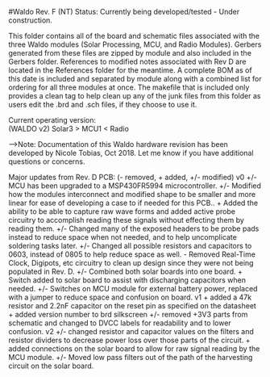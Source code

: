 #Waldo Rev. F (NT)
Status:  Currently being developed/tested - Under construction.

This folder contains all of the board and schematic files associated with the three Waldo modules (Solar Processing, MCU, and Radio Modules).  Gerbers generated from these files are zipped by module and also included in the Gerbers folder.  References to modified notes associated with Rev D are located in the References folder for the meantime.  A complete BOM as of this date is included and separated by module along with a combined list for ordering for all three modules at once.   The makefile that is included only provides a clean tag to help clean up any of the junk files from this folder as users edit the .brd and .sch files, if they choose to use it.

Current operating version:  
(WALDO v2) Solar3 > MCU1 < Radio


-->Note:  Documentation of this Waldo hardware revision has been developed by Nicole Tobias, Oct 2018.  Let me know if you have additional questions or concerns.

Major updates from Rev. D PCB:
(- removed, + added, +/- modified)
v0
	+/- MCU has been upgraded to a MSP430FR5994 microcontroller.
	+/- Modified how the modules interconnect and modified shape to be smaller and more linear for ease of developing a case to if needed for this PCB..
	+ Added the ability to be able to capture raw wave forms and added active probe circuitry to accomplish reading these signals without effecting them by reading them.
	+/- Changed many of the exposed headers to be probe pads instead to reduce space when not needed, and to help uncomplicate soldering tasks later.
	+/- Changed all possible resistors and capacitors to 0603, instead of 0805 to help reduce space as well.
	- Removed Real-Time Clock, Digipots, etc circuitry to clean up design since they were not being populated in Rev. D.
	+/- Combined both solar boards into one board.
	+ Switch added to solar board to assist with discharging capacitors when needed.
	+/- Switches on MCU module for external battery power, replaced with a jumper to reduce space and confusion on board.
v1
	+ added a 47k resistor and 2.2nF capacitor on the reset pin as specified on the datasheet
	+ added version number to brd silkscreen
	+/- removed +3V3 parts from schematic and changed to DVCC labels for readability and to lower confusion.
v2
	+/- changed resistor and capacitor values on the filters and resistor dividers to decrease power loss over those parts of the circuit.
	+ added connections on the solar board to allow for raw signal reading by the MCU module.
	+/- Moved low pass filters out of the path of the harvesting circuit on the solar board.	
